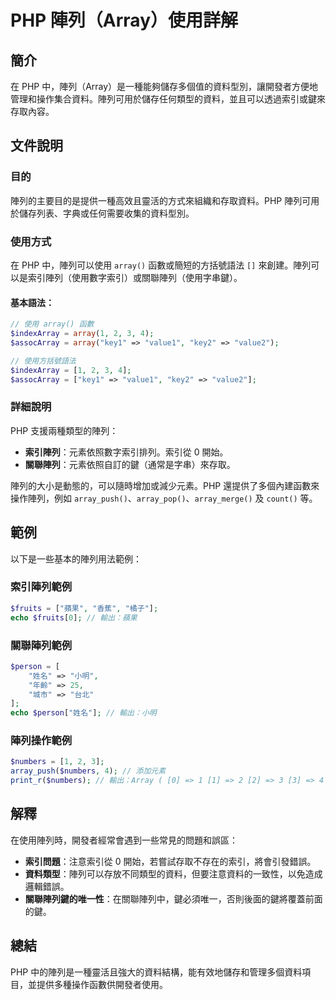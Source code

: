 <!--
Meta Description: # PHP 陣列（Array）使用詳解 ## 簡介 在 PHP 中，陣列（Array）是一種能夠儲存多個值的資料型別，讓開發者方便地管理和操作集合資料。陣列可用於儲存任何類型的資料，並且可以透過索引或鍵來存取內容。 ## 文件說明 ### 目的 陣列的主要目的是提供一種高效且靈活的方式來組織和存取資...
Meta Keywords: php, array, numbers, indexarray, assocarray
-->

# PHP 陣列（Array）使用詳解

## 簡介
在 PHP 中，陣列（Array）是一種能夠儲存多個值的資料型別，讓開發者方便地管理和操作集合資料。陣列可用於儲存任何類型的資料，並且可以透過索引或鍵來存取內容。

## 文件說明
### 目的
陣列的主要目的是提供一種高效且靈活的方式來組織和存取資料。PHP 陣列可用於儲存列表、字典或任何需要收集的資料型別。

### 使用方式
在 PHP 中，陣列可以使用 `array()` 函數或簡短的方括號語法 `[]` 來創建。陣列可以是索引陣列（使用數字索引）或關聯陣列（使用字串鍵）。

#### 基本語法：
```php
// 使用 array() 函數
$indexArray = array(1, 2, 3, 4);
$assocArray = array("key1" => "value1", "key2" => "value2");

// 使用方括號語法
$indexArray = [1, 2, 3, 4];
$assocArray = ["key1" => "value1", "key2" => "value2"];
```

### 詳細說明
PHP 支援兩種類型的陣列：
- **索引陣列**：元素依照數字索引排列。索引從 0 開始。
- **關聯陣列**：元素依照自訂的鍵（通常是字串）來存取。

陣列的大小是動態的，可以隨時增加或減少元素。PHP 還提供了多個內建函數來操作陣列，例如 `array_push()`、`array_pop()`、`array_merge()` 及 `count()` 等。

## 範例
以下是一些基本的陣列用法範例：

### 索引陣列範例
```php
$fruits = ["蘋果", "香蕉", "橘子"];
echo $fruits[0]; // 輸出：蘋果
```

### 關聯陣列範例
```php
$person = [
    "姓名" => "小明",
    "年齡" => 25,
    "城市" => "台北"
];
echo $person["姓名"]; // 輸出：小明
```

### 陣列操作範例
```php
$numbers = [1, 2, 3];
array_push($numbers, 4); // 添加元素
print_r($numbers); // 輸出：Array ( [0] => 1 [1] => 2 [2] => 3 [3] => 4 )
```

## 解釋
在使用陣列時，開發者經常會遇到一些常見的問題和誤區：
- **索引問題**：注意索引從 0 開始，若嘗試存取不存在的索引，將會引發錯誤。
- **資料類型**：陣列可以存放不同類型的資料，但要注意資料的一致性，以免造成邏輯錯誤。
- **關聯陣列鍵的唯一性**：在關聯陣列中，鍵必須唯一，否則後面的鍵將覆蓋前面的鍵。

## 總結
PHP 中的陣列是一種靈活且強大的資料結構，能有效地儲存和管理多個資料項目，並提供多種操作函數供開發者使用。